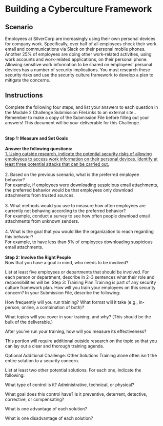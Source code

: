 # Building a Cyberculture Framework

<h2>Scenario</h2>
Employees at SilverCorp are increasingly using their own personal devices for company work.
Specifically, over half of all employees check their work email and communications via Slack on their personal mobile phones.
Another 25% of employees are doing other work-related activities, using work accounts and work-related applications, on their personal phone.
Allowing sensitive work information to be shared on employees’ personal devices has a number of security implications. You must research these security risks and use the security culture framework to develop a plan to mitigate the concerns.

<h2>Instructions</h2>
Complete the following four steps, and list your answers to each question in the Module 2 Challenge Submission FileLinks to an external site.. Remember to make a copy of the Submission File before filling out your answers! This document will be your deliverable for this Challenge.
<br>
<br>
<br>
<b>Step 1: Measure and Set Goals</b>
<br>
<br>
<b>Answer the following questions:</b>
<br>
  <u> 1. Using outside research, indicate the potential security risks of allowing employees to access work information on their personal devices. Identify at least three potential attacks that can be carried out.</u>
<br>
<br>
  2. Based on the previous scenario, what is the preferred employee behavior?
<br>For example, if employees were downloading suspicious email attachments, the preferred behavior would be that employees only download attachments from trusted sources.
<br>
<br>
  3. What methods would you use to measure how often employees are currently not behaving according to the preferred behavior?
<br>For example, conduct a survey to see how often people download email attachments from unknown senders.</li></ul>
<br>
<br>
  4. What is the goal that you would like the organization to reach regarding this behavior?
<br>For example, to have less than 5% of employees downloading suspicious email attachments.
<br>
<br>
<b>Step 2: Involve the Right People</b>
<br>
Now that you have a goal in mind, who needs to be involved?

List at least five employees or departments that should be involved. For each person or department, describe in 2–3 sentences what their role and responsibilities will be.
Step 3: Training Plan
Training is part of any security culture framework plan. How will you train your employees on this security concern? In your Submission File, describe the following:

How frequently will you run training? What format will it take (e.g., in-person, online, a combination of both)?

What topics will you cover in your training, and why? (This should be the bulk of the deliverable.)

After you’ve run your training, how will you measure its effectiveness?

This portion will require additional outside research on the topic so that you can lay out a clear and thorough training agenda.

Optional Additional Challenge: Other Solutions
Training alone often isn't the entire solution to a security concern.

List at least two other potential solutions. For each one, indicate the following:

What type of control is it? Administrative, technical, or physical?

What goal does this control have? Is it preventive, deterrent, detective, corrective, or compensating?

What is one advantage of each solution?

What is one disadvantage of each solution?

